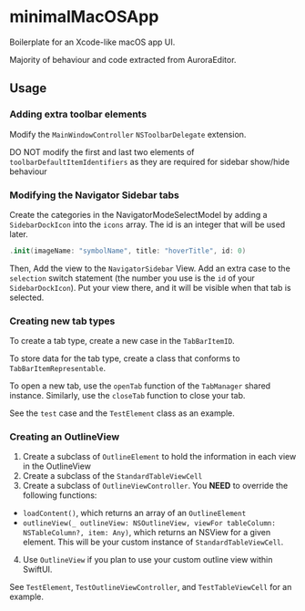 # minimalMacOSApp
Boilerplate for an Xcode-like macOS app UI.

Majority of behaviour and code extracted from AuroraEditor.

## Usage

### Adding extra toolbar elements
Modify the `MainWindowController` `NSToolbarDelegate` extension.

DO NOT modify the first and last two elements of `toolbarDefaultItemIdentifiers` as they are
required for sidebar show/hide behaviour

### Modifying the Navigator Sidebar tabs
Create the categories in the NavigatorModeSelectModel by adding a `SidebarDockIcon` 
into the `icons` array. The id is an integer that will be used later.

```swift
.init(imageName: "symbolName", title: "hoverTitle", id: 0)
``` 

Then, Add the view to the `NavigatorSidebar` View. 
Add an extra case to the `selection` switch statement (the number you use is the `id`
of your `SidebarDockIcon`). Put your view there, and it will be visible when that tab is
selected.

### Creating new tab types
To create a tab type, create a new case in the `TabBarItemID`.

To store data for the tab type, create a class that conforms to `TabBarItemRepresentable`.

To open a new tab, use the `openTab` function of the `TabManager` shared instance. 
Similarly, use the `closeTab` function to close your tab.

See the `test` case and the `TestElement` class as an example.

### Creating an OutlineView
1. Create a subclass of `OutlineElement` to hold the information in each view in the OutlineView
2. Create a subclass of the `StandardTableViewCell`
3. Create a subclass of `OutlineViewController`. You **NEED** to override the following functions:
  - `loadContent()`, which returns an array of an `OutlineElement`
  - `outlineView(_ outlineView: NSOutlineView, viewFor tableColumn: NSTableColumn?, item: Any)`, 
  which returns an NSView for a given element. This will be your custom instance of `StandardTableViewCell`.
4. Use `OutlineView` if you plan to use your custom outline view within SwiftUI.

See `TestElement`, `TestOutlineViewController`, and `TestTableViewCell` for an example.
